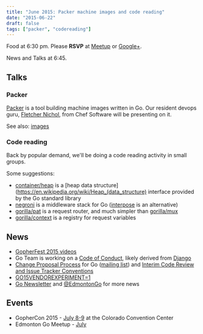 ```yaml
---
title: "June 2015: Packer machine images and code reading"
date: "2015-06-22"
draft: false
tags: ["packer", "codereading"]
---
```

Food at 6:30 pm. Please **RSVP** at [Meetup](https://www.meetup.com/startupedmonton/events/qfwsfhytjbdc/) or [Google+](https://plus.google.com/u/0/events/clli23l3vveod23soc7psk41a90?authkey=CK_xo5LLupjcfQ).

News and Talks at 6:45.

## Talks

### Packer

[Packer](https://packer.io/) is a tool building machine images written in Go. Our resident devops guru, [Fletcher Nichol](https://twitter.com/fnichol), from Chef Software will be presenting on it.

See also: [images](https://github.com/fatih/images)

### Code reading

Back by popular demand, we'll be doing a code reading activity in small groups.

Some suggestions:

- [container/heap](https://github.com/golang/go/tree/main/src/container/heap) is a [heap data structure](https://en.wikipedia.org/wiki/Heap_(data_structure) interface provided by the Go standard library
- [negroni](https://github.com/codegangsta/negroni) is a middleware stack for Go ([interpose](https://github.com/carbocation/interpose) is an alternative)
- [gorilla/pat](https://github.com/gorilla/pat) is a request router, and much simpler than [gorilla/mux](https://github.com/gorilla/mux)
- [gorilla/context](https://github.com/gorilla/context) is a registry for request variables

## News

- [GopherFest 2015 videos](https://www.hakkapools.co/p/gopherfest)
- Go Team is working on a [Code of Conduct](https://groups.google.com/forum/#!msg/golang-nuts/sy-YcVPADjg/bcO6LAr29EIJ), likely derived from [Django](https://www.djangoproject.com/conduct/)
- [Change Proposal Process](https://golang.org/s/proposal-process) for Go ([mailing list](https://groups.google.com/forum/#!topic/golang-dev/4GOiSBCX568)) and [Interim Code Review and Issue Tracker Conventions](https://groups.google.com/forum/#!topic/golang-dev/YU56eKYiXJg)
- [GO15VENDOREXPERIMENT=1](https://groups.google.com/forum/#!topic/golang-dev/74zjMON9glU)
- [Go Newsletter](https://golangweekly.com/issues) and [@EdmontonGo](https://twitter.com/edmontongo) for more news

## Events

- GopherCon 2015 - [July 8-9](https://www.gophercon.com/) at the Colorado Convention Center
- Edmonton Go Meetup - [July](/meetup/2015-07/)
